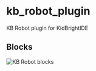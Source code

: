 # kb_robot_plugin
KB Robot plugin for KidBrightIDE

## Blocks

![KB Robot blocks](https://sv1.picz.in.th/images/2019/06/11/191ys8.png)

